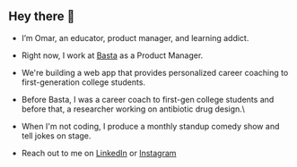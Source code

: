 ## Hey there 👋

- I’m Omar, an educator, product manager, and learning addict.
- Right now, I work at [Basta](https://projectbasta.com/) as a Product Manager.
- We're building a web app that provides personalized career coaching to first-generation college students.
- Before Basta, I was a career coach to first-gen college students and before that, a researcher working on antibiotic drug design.\


- When I'm not coding, I produce a monthly standup comedy show and tell jokes on stage.


- Reach out to me on [LinkedIn](https://www.linkedin.com/in/omar-mn/) or [Instagram](https://www.instagram.com/ethnicallyomar/)

<!---
omaromi/omaromi is a ✨ special ✨ repository because its `README.md` (this file) appears on your GitHub profile.
You can click the Preview link to take a look at your changes.
--->
